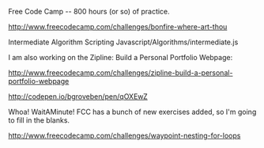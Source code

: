 Free Code Camp -- 800 hours (or so) of practice.

http://www.freecodecamp.com/challenges/bonfire-where-art-thou

Intermediate Algorithm Scripting
Javascript/Algorithms/intermediate.js

I am also working on the Zipline: Build a Personal Portfolio Webpage:

http://www.freecodecamp.com/challenges/zipline-build-a-personal-portfolio-webpage

http://codepen.io/bgroveben/pen/qOXEwZ

Whoa! WaitAMinute! FCC has a bunch of new exercises added, so I'm going to fill in the blanks.

http://www.freecodecamp.com/challenges/waypoint-nesting-for-loops
